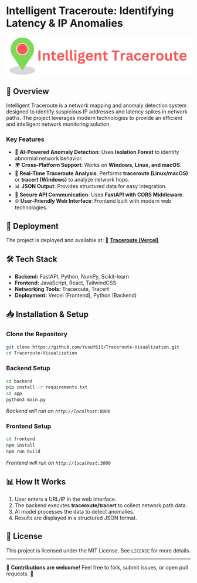 # Intelligent Traceroute: Identifying Latency & IP Anomalies

![Banner](https://github.com/sarthakpriyadarshi/Traceroute-Based-Network-Mapping-and-Visualization/blob/main/images/banner.png?raw=true)

## 📌 Overview
Intelligent Traceroute is a network mapping and anomaly detection system designed to identify suspicious IP addresses and latency spikes in network paths. The project leverages modern technologies to provide an efficient and intelligent network monitoring solution.

### **Key Features**
- 🚀 **AI-Powered Anomaly Detection**: Uses **Isolation Forest** to identify abnormal network behavior.
- 🌍 **Cross-Platform Support**: Works on **Windows, Linux, and macOS**.
- 🔄 **Real-Time Traceroute Analysis**: Performs **traceroute (Linux/macOS)** or **tracert (Windows)** to analyze network hops.
- 📊 **JSON Output**: Provides structured data for easy integration.
- 🔐 **Secure API Communication**: Uses **FastAPI with CORS Middleware**.
- 🌐 **User-Friendly Web Interface**: Frontend built with modern web technologies.

## 🚀 Deployment
The project is deployed and available at:
🔗 **[Traceroute (Vercel)](https://traceroute.cyberol.codes/)**

## 🛠️ Tech Stack
- **Backend:** FastAPI, Python, NumPy, Scikit-learn
- **Frontend:** JavaScript, React, TailwindCSS
- **Networking Tools:** Traceroute, Tracert
- **Deployment:** Vercel (Frontend), Python (Backend)

## 📥 Installation & Setup
### **Clone the Repository**
```sh
git clone https://github.com/Yusuf611/Traceroute-Visualization.git
cd Traceroute-Visualization
```

### **Backend Setup**
```sh
cd backend
pip install -r requirements.txt
cd app
python3 main.py
```
_Backend will run on `http://localhost:8000`_

### **Frontend Setup**
```sh
cd frontend
npm install
npm run build
```
_Frontend will run on `http://localhost:3000`_

## 📊 How It Works
1. User enters a URL/IP in the web interface.
2. The backend executes **traceroute/tracert** to collect network path data.
3. AI model processes the data to detect anomalies.
4. Results are displayed in a structured JSON format.

## 📜 License
This project is licensed under the MIT License. See `LICENSE` for more details.

---

🌟 **Contributions are welcome!** Feel free to fork, submit issues, or open pull requests. 🚀

